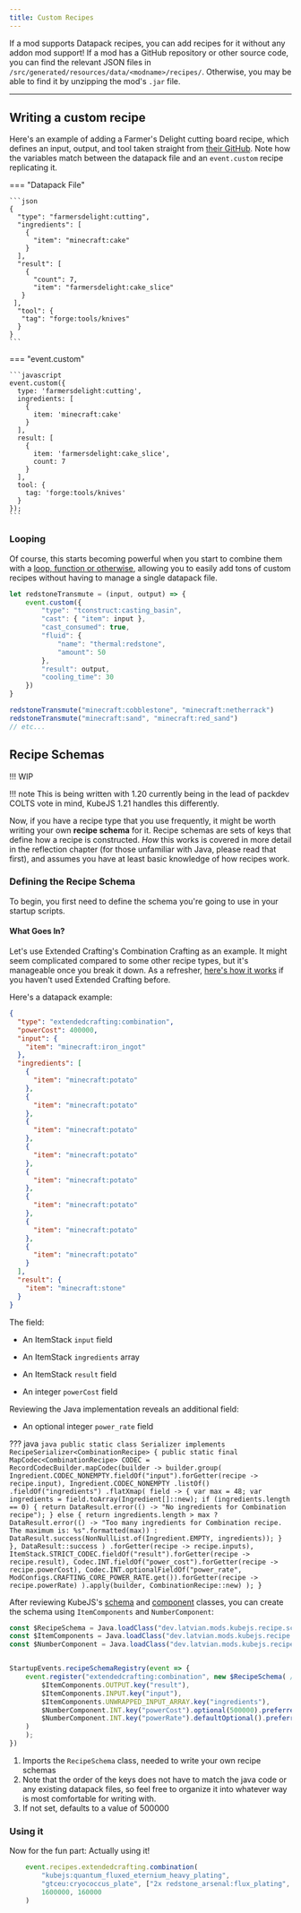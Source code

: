 ```yaml
---
title: Custom Recipes
---
```


If a mod supports Datapack recipes, you can add recipes for it without any addon mod support! If a mod has a GitHub repository or other source code, you can find the relevant JSON files in `/src/generated/resources/data/<modname>/recipes/`. Otherwise, you may be able to find it by unzipping the mod's `.jar` file.

---

## Writing a custom recipe
Here's an example of adding a Farmer's Delight cutting board recipe, which defines an input, output, and tool taken straight from [their GitHub](https://github.com/vectorwing/FarmersDelight/blob/1.20.1/src/generated/resources/data/farmersdelight/recipes/cutting/cake.json). Note how the variables match between the datapack file and an `event.custom` recipe replicating it.


=== "Datapack File"

    ```json
    {
      "type": "farmersdelight:cutting",
      "ingredients": [
        {
          "item": "minecraft:cake"
        }
      ],
      "result": [
        {
          "count": 7,
          "item": "farmersdelight:cake_slice"
       }
     ],
      "tool": {
       "tag": "forge:tools/knives"
      }
    }   
    ```

=== "event.custom"

    ```javascript
    event.custom({
      type: 'farmersdelight:cutting',
      ingredients: [
        {
          item: 'minecraft:cake'
        }
      ],
      result: [
        {
          item: 'farmersdelight:cake_slice',
          count: 7
        }
      ],
      tool: {
        tag: 'forge:tools/knives'
      }
    });
    ```


### Looping 
Of course, this starts becoming powerful when you start to combine them with a [loop, function or otherwise](https://pastebin.com/raw/yy3i5L5a), allowing you to easily add tons of custom recipes without having to manage a single datapack file.

```js
let redstoneTransmute = (input, output) => {
    event.custom({
        "type": "tconstruct:casting_basin",
        "cast": { "item": input },
        "cast_consumed": true,
        "fluid": {
            "name": "thermal:redstone",
            "amount": 50
        },
        "result": output,
        "cooling_time": 30
    })
}

redstoneTransmute("minecraft:cobblestone", "minecraft:netherrack")
redstoneTransmute("minecraft:sand", "minecraft:red_sand")
// etc...
```

## Recipe Schemas
!!! WIP

!!! note
    This is being written with 1.20 currently being in the lead of packdev COLTS vote in mind, KubeJS 1.21 handles this differently. 

Now, if you have a recipe type that you use frequently, it might be worth writing your own **recipe schema** for it. Recipe schemas are sets of keys that define how a recipe is constructed. *How* this works is covered in more detail in the reflection chapter (for those unfamiliar with Java, please read that first), and assumes you have at least basic knowledge of how recipes work.

### Defining the Recipe Schema
To begin, you first need to define the schema you're going to use in your startup scripts.

#### What Goes In?
Let's use Extended Crafting's Combination Crafting as an example. It might seem complicated compared to some other recipe types, but it's manageable once you break it down. As a refresher, [here's how it works](https://blakesmods.com/wiki/extendedcrafting/blocks/crafting-core) if you haven't used Extended Crafting before.

Here's a datapack example:
```json
{
  "type": "extendedcrafting:combination",
  "powerCost": 400000,
  "input": {
    "item": "minecraft:iron_ingot"
  },
  "ingredients": [
    {
      "item": "minecraft:potato"
    },
    {
      "item": "minecraft:potato"
    },
    {
      "item": "minecraft:potato"
    },
    {
      "item": "minecraft:potato"
    },
    {
      "item": "minecraft:potato"
    },
    {
      "item": "minecraft:potato"
    },
    {
      "item": "minecraft:potato"
    },
    {
      "item": "minecraft:potato"
    }
  ],
  "result": {
    "item": "minecraft:stone"
  }
}
```

The field:

- An ItemStack `input` field

- An ItemStack `ingredients` array 

- An ItemStack `result` field

- An integer `powerCost` field 

Reviewing the Java implementation reveals an additional field:

- An optional integer `power_rate` field 


??? java
    ```java
  	  public static class Serializer implements RecipeSerializer<CombinationRecipe> {
  		  public static final MapCodec<CombinationRecipe> CODEC = RecordCodecBuilder.mapCodec(builder ->
  				  builder.group(
  						  Ingredient.CODEC_NONEMPTY.fieldOf("input").forGetter(recipe -> recipe.input),
  						  Ingredient.CODEC_NONEMPTY
  								  .listOf()
  								  .fieldOf("ingredients")
  								  .flatXmap(
	  									  field -> {
	  										var max = 48;
	  										var ingredients = field.toArray(Ingredient[]::new);
	  										if (ingredients.length == 0) {
	  											return DataResult.error(() -> "No ingredients for Combination recipe");
	  										} else {
	  											return ingredients.length > max
	  													? DataResult.error(() -> "Too many ingredients for Combination recipe. The maximum is: %s".formatted(max))
	  													: DataResult.success(NonNullList.of(Ingredient.EMPTY, ingredients));
	  										}
	  									},
	  									DataResult::success
	  							)
	  							.forGetter(recipe -> recipe.inputs),
	  					ItemStack.STRICT_CODEC.fieldOf("result").forGetter(recipe -> recipe.result),
	  					Codec.INT.fieldOf("power_cost").forGetter(recipe -> recipe.powerCost),
	  					Codec.INT.optionalFieldOf("power_rate", ModConfigs.CRAFTING_CORE_POWER_RATE.get()).forGetter(recipe -> recipe.powerRate)
	  			).apply(builder, CombinationRecipe::new)
	  	);
    }
    ```

After reviewing KubeJS's [schema](https://github.com/KubeJS-Mods/KubeJS/tree/2001/common/src/main/java/dev/latvian/mods/kubejs/recipe/schema) and [component](https://github.com/KubeJS-Mods/KubeJS/tree/2001/common/src/main/java/dev/latvian/mods/kubejs/recipe/component) classes, you can create the schema using `ItemComponents` and `NumberComponent`:

```js
const $RecipeSchema = Java.loadClass("dev.latvian.mods.kubejs.recipe.schema.RecipeSchema"); // (1)
const $ItemComponents = Java.loadClass("dev.latvian.mods.kubejs.recipe.component.ItemComponents");
const $NumberComponent = Java.loadClass("dev.latvian.mods.kubejs.recipe.component.NumberComponent");


StartupEvents.recipeSchemaRegistry(event => {
    event.register("extendedcrafting:combination", new $RecipeSchema( // (2)
        $ItemComponents.OUTPUT.key("result"),
        $ItemComponents.INPUT.key("input"),
        $ItemComponents.UNWRAPPED_INPUT_ARRAY.key("ingredients"),
        $NumberComponent.INT.key("powerCost").optional(500000).preferred("powerCost"), // (3)
        $NumberComponent.INT.key("powerRate").defaultOptional().preferred("powerRate")
    )
    );
})
```

1. Imports the `RecipeSchema` class, needed to write your own recipe schemas
2. Note that the order of the keys does not have to match the java code or any existing datapack files, so feel free to organize it into whatever way is most comfortable for writing with.
3. If not set, defaults to a value of 500000

### Using it
Now for the fun part: Actually using it!

```js
    event.recipes.extendedcrafting.combination(
        "kubejs:quantum_fluxed_eternium_heavy_plating",
        "gtceu:cryococcus_plate", ["2x redstone_arsenal:flux_plating", "3x kubejs:quantum_flux"],
        1600000, 160000
    )
```


